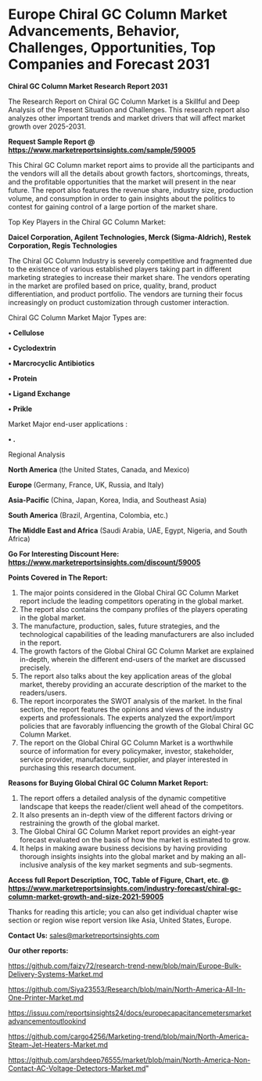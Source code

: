 # Europe Chiral GC Column Market Advancements, Behavior, Challenges, Opportunities, Top Companies and Forecast 2031

<strong>Chiral GC Column Market Research Report 2031</strong>

The Research Report on Chiral GC Column Market is a Skillful and Deep Analysis of the Present Situation and Challenges. This research report also analyzes other important trends and market drivers that will affect market growth over 2025-2031.

<strong>Request Sample Report @ <a href=https://www.marketreportsinsights.com/sample/59005>https://www.marketreportsinsights.com/sample/59005</a></strong>

This Chiral GC Column market report aims to provide all the participants and the vendors will all the details about growth factors, shortcomings, threats, and the profitable opportunities that the market will present in the near future. The report also features the revenue share, industry size, production volume, and consumption in order to gain insights about the politics to contest for gaining control of a large portion of the market share.

Top Key Players in the Chiral GC Column Market:

<strong>Daicel Corporation, Agilent Technologies, Merck (Sigma-Aldrich), Restek Corporation, Regis Technologies </strong>

The Chiral GC Column Industry is severely competitive and fragmented due to the existence of various established players taking part in different marketing strategies to increase their market share. The vendors operating in the market are profiled based on price, quality, brand, product differentiation, and product portfolio. The vendors are turning their focus increasingly on product customization through customer interaction.

Chiral GC Column Market Major Types are:

<strong>• Cellulose

• Cyclodextrin

• Marcrocyclic Antibiotics

• Protein

• Ligand Exchange

• Prikle</strong>

Market Major end-user applications :

<strong>• .</strong>

Regional Analysis

</u><strong><b>North America</b></strong> (the United States, Canada, and Mexico)

<strong><b>Europe </b></strong>(Germany, France, UK, Russia, and Italy)

<strong><b>Asia-Pacific</b></strong> (China, Japan, Korea, India, and Southeast Asia)

<strong><b>South America</b></strong> (Brazil, Argentina, Colombia, etc.)

<strong><b>The Middle East and Africa</b></strong> (Saudi Arabia, UAE, Egypt, Nigeria, and South Africa)

<strong>Go For Interesting Discount Here: <a href=https://www.marketreportsinsights.com/discount/59005>https://www.marketreportsinsights.com/discount/59005</a></strong>

<strong>Points Covered in The Report:</strong>
<ol>
  <li>The major points considered in the Global Chiral GC Column Market report include the leading competitors operating in the global market.</li>
  <li>The report also contains the company profiles of the players operating in the global market.</li>
  <li>The manufacture, production, sales, future strategies, and the technological capabilities of the leading manufacturers are also included in the report.</li>
  <li>The growth factors of the Global Chiral GC Column Market are explained in-depth, wherein the different end-users of the market are discussed precisely.</li>
  <li>The report also talks about the key application areas of the global market, thereby providing an accurate description of the market to the readers/users.</li>
  <li>The report incorporates the SWOT analysis of the market. In the final section, the report features the opinions and views of the industry experts and professionals. The experts analyzed the export/import policies that are favorably influencing the growth of the Global Chiral GC Column Market.</li>
  <li>The report on the Global Chiral GC Column Market is a worthwhile source of information for every policymaker, investor, stakeholder, service provider, manufacturer, supplier, and player interested in purchasing this research document.</li>
</ol>
<strong>Reasons for Buying Global Chiral GC Column Market Report:</strong>

<ol>
  <li>The report offers a detailed analysis of the dynamic competitive landscape that keeps the reader/client well ahead of the competitors.</li>
  <li>It also presents an in-depth view of the different factors driving or restraining the growth of the global market.</li>
  <li>The Global Chiral GC Column Market report provides an eight-year forecast evaluated on the basis of how the market is estimated to grow.</li>
  <li>It helps in making aware business decisions by having providing thorough insights insights into the global market and by making an all-inclusive analysis of the key market segments and sub-segments.</li>
</ol>
<strong>Access full Report Description, TOC, Table of Figure, Chart, etc. @ <a href=https://www.marketreportsinsights.com/industry-forecast/chiral-gc-column-market-growth-and-size-2021-59005>https://www.marketreportsinsights.com/industry-forecast/chiral-gc-column-market-growth-and-size-2021-59005</a></strong>


Thanks for reading this article; you can also get individual chapter wise section or region wise report version like Asia, United States, Europe.

<strong>Contact Us:</strong>
sales@marketreportsinsights.com

<strong>Our other reports:</strong>

<a href=https://github.com/faizy72/research-trend-new/blob/main/Europe-Bulk-Delivery-Systems-Market.md>https://github.com/faizy72/research-trend-new/blob/main/Europe-Bulk-Delivery-Systems-Market.md</a>

<a href=https://github.com/Siya23553/Research/blob/main/North-America-All-In-One-Printer-Market.md>https://github.com/Siya23553/Research/blob/main/North-America-All-In-One-Printer-Market.md</a>

<a href=https://issuu.com/reportsinsights24/docs/europecapacitancemetersmarketadvancementoutlookind>https://issuu.com/reportsinsights24/docs/europecapacitancemetersmarketadvancementoutlookind</a>

<a href=https://github.com/cargo4256/Marketing-trend/blob/main/North-America-Steam-Jet-Heaters-Market.md>https://github.com/cargo4256/Marketing-trend/blob/main/North-America-Steam-Jet-Heaters-Market.md</a>

<a href=https://github.com/arshdeep76555/market/blob/main/North-America-Non-Contact-AC-Voltage-Detectors-Market.md>https://github.com/arshdeep76555/market/blob/main/North-America-Non-Contact-AC-Voltage-Detectors-Market.md</a>"
